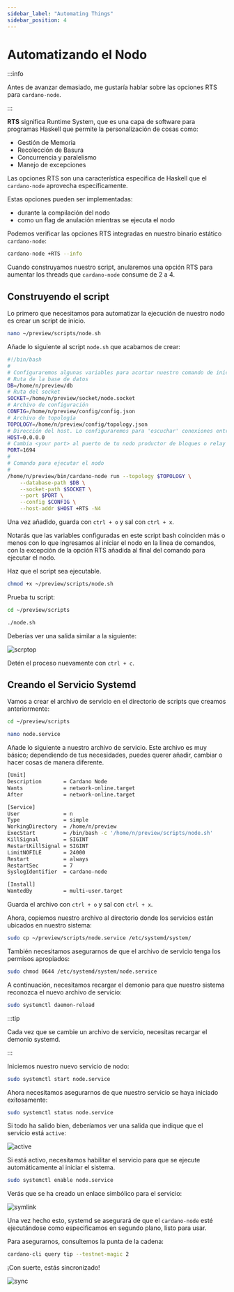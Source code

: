 ```yaml
---
sidebar_label: "Automating Things"
sidebar_position: 4
---
```


# Automatizando el Nodo

:::info

Antes de avanzar demasiado, me gustaría hablar sobre las opciones RTS para `cardano-node`.

:::

**RTS** significa Runtime System, que es una capa de software para programas Haskell que permite la personalización de cosas como:

- Gestión de Memoria
- Recolección de Basura
- Concurrencia y paralelismo
- Manejo de excepciones

Las opciones RTS son una característica específica de Haskell que el `cardano-node` aprovecha específicamente.

Estas opciones pueden ser implementadas:

- durante la compilación del nodo
- como un flag de anulación mientras se ejecuta el nodo

Podemos verificar las opciones RTS integradas en nuestro binario estático `cardano-node`:

``` bash
cardano-node +RTS --info
```

Cuando construyamos nuestro script, anularemos una opción RTS para aumentar los threads que `cardano-node` consume de 2 a 4.

## Construyendo el script

Lo primero que necesitamos para automatizar la ejecución de nuestro nodo es crear un script de inicio.

``` bash
nano ~/preview/scripts/node.sh
```

Añade lo siguiente al script `node.sh` que acabamos de crear:

``` bash
#!/bin/bash
#
# Configuraremos algunas variables para acortar nuestro comando de inicio
# Ruta de la base de datos
DB=/home/n/preview/db
# Ruta del socket
SOCKET=/home/n/preview/socket/node.socket
# Archivo de configuración
CONFIG=/home/n/preview/config/config.json
# Archivo de topología
TOPOLOGY=/home/n/preview/config/topology.json
# Dirección del host. Lo configuraremos para 'escuchar' conexiones entrantes
HOST=0.0.0.0
# Cambia <your port> al puerto de tu nodo productor de bloques o relay
PORT=1694
#
# Comando para ejecutar el nodo
#
/home/n/preview/bin/cardano-node run --topology $TOPOLOGY \
    --database-path $DB \
    --socket-path $SOCKET \
    --port $PORT \
    --config $CONFIG \
    --host-addr $HOST +RTS -N4
```

Una vez añadido, guarda con `ctrl + o` y sal con `ctrl + x`.

Notarás que las variables configuradas en este script bash coinciden más o menos con lo que ingresamos al iniciar el nodo en la línea de comandos,
con la excepción de la opción RTS añadida al final del comando para ejecutar el nodo.

Haz que el script sea ejecutable.

``` bash
chmod +x ~/preview/scripts/node.sh
```

Prueba tu script:

``` bash
cd ~/preview/scripts

./node.sh
```

Deberías ver una salida similar a la siguiente:

![scrptop](/img/testnodescript.png)

Detén el proceso nuevamente con `ctrl + c`.

## Creando el Servicio Systemd

Vamos a crear el archivo de servicio en el directorio de scripts que creamos anteriormente:

``` bash
cd ~/preview/scripts

nano node.service
```

Añade lo siguiente a nuestro archivo de servicio.
Este archivo es muy básico; dependiendo de tus necesidades, puedes querer añadir, cambiar o hacer cosas de manera diferente.

``` bash
[Unit]
Description       = Cardano Node
Wants             = network-online.target
After             = network-online.target

[Service]
User              = n
Type              = simple
WorkingDirectory  = /home/n/preview
ExecStart         = /bin/bash -c '/home/n/preview/scripts/node.sh'
KillSignal        = SIGINT
RestartKillSignal = SIGINT
LimitNOFILE       = 24000
Restart           = always
RestartSec        = 7
SyslogIdentifier  = cardano-node

[Install]
WantedBy          = multi-user.target
```

Guarda el archivo con `ctrl + o` y sal con `ctrl + x`.

Ahora, copiemos nuestro archivo al directorio donde los servicios están ubicados en nuestro sistema:

``` bash
sudo cp ~/preview/scripts/node.service /etc/systemd/system/
```

También necesitamos asegurarnos de que el archivo de servicio tenga los permisos apropiados:

``` bash
sudo chmod 0644 /etc/systemd/system/node.service
```

A continuación, necesitamos recargar el demonio para que nuestro sistema reconozca el nuevo archivo de servicio:

``` bash
sudo systemctl daemon-reload
```

:::tip

Cada vez que se cambie un archivo de servicio, necesitas recargar el demonio systemd.

:::

Iniciemos nuestro nuevo servicio de nodo:

``` bash
sudo systemctl start node.service
```

Ahora necesitamos asegurarnos de que nuestro servicio se haya iniciado exitosamente:

``` bash
sudo systemctl status node.service
```

Si todo ha salido bien, deberíamos ver una salida que indique que el servicio está `active`:

![active](/img/nodeserviceactive.png)

Si está activo, necesitamos habilitar el servicio para que se ejecute automáticamente al iniciar el sistema.

``` bash
sudo systemctl enable node.service
```

Verás que se ha creado un enlace simbólico para el servicio:

![symlink](/img/enabledsymlink.png)

Una vez hecho esto, systemd se asegurará de que el `cardano-node` esté ejecutándose como especificamos en segundo plano, listo para usar.

Para asegurarnos, consultemos la punta de la cadena:

``` bash
cardano-cli query tip --testnet-magic 2
```

¡Con suerte, estás sincronizado!

![sync](/img/querytipinsync1.png)
